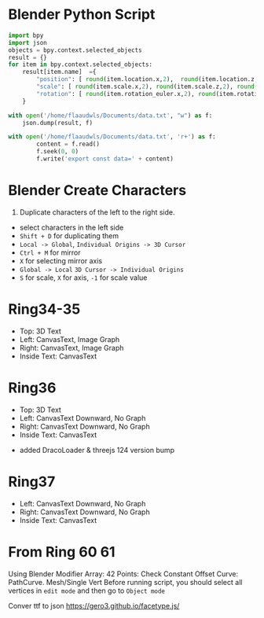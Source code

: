# Blender Python Script

```python
import bpy
import json
objects = bpy.context.selected_objects
result = {}
for item in bpy.context.selected_objects:
    result[item.name]  ={
        "position": [ round(item.location.x,2),  round(item.location.z,2), -round(item.location.y,2)],
        "scale": [ round(item.scale.x,2), round(item.scale.z,2), round(item.scale.y,2) ],
        "rotation": [ round(item.rotation_euler.x,2), round(item.rotation_euler.z,2), round(item.rotation_euler.y,2) ]
    }

with open('/home/flaaudwls/Documents/data.txt', "w") as f:
    json.dump(result, f)

with open('/home/flaaudwls/Documents/data.txt', 'r+') as f:
        content = f.read()
        f.seek(0, 0)
        f.write('export const data=' + content)
```

# Blender Create Characters

1. Duplicate characters of the left to the right side.

- select characters in the left side
- `Shift + D` for duplicating them
- `Local -> Global`, `Individual Origins -> 3D Cursor`
- `Ctrl + M` for mirror
- `X` for selecting mirror axis
- `Global -> Local` `3D Cursor -> Individual Origins`
- `S` for scale, `X` for axis, `-1` for scale value

# Ring34-35

- Top: 3D Text
- Left: CanvasText, Image Graph
- Right: CanvasText, Image Graph
- Inside Text: CanvasText

# Ring36

- Top: 3D Text
- Left: CanvasText Downward, No Graph
- Right: CanvasText Downward, No Graph
- Inside Text: CanvasText

* added DracoLoader & threejs 124 version bump

# Ring37

- Left: CanvasText Downward, No Graph
- Right: CanvasText Downward, No Graph
- Inside Text: CanvasText

# From Ring 60 61

Using Blender Modifier
Array: 42 Points: Check Constant Offset
Curve: PathCurve.
Mesh/Single Vert
Before running script, you should select all vertices in `edit mode` and then go to `Object mode`

Conver ttf to json
https://gero3.github.io/facetype.js/
